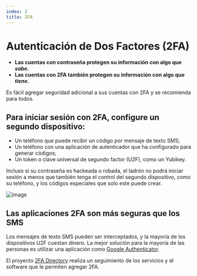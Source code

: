 ```yaml
---
index: 3
title: 2FA
---
```

# Autenticación de Dos Factores (2FA)

*   **Las cuentas con contraseña protegen su información con algo que *sabe.***
*   **Las cuentas con 2FA también protegen su información con algo que *tiene.***

Es fácil agregar seguridad adicional a sus cuentas con 2FA y se recomienda para todos.

## Para iniciar sesión con 2FA, configure un segundo dispositivo:

* Un teléfono que puede recibir un código por mensaje de texto SMS;
* Un teléfono con una aplicación de autenticador que ha configurado para generar códigos;
* Un token o clave universal de segundo factor (U2F), como un Yubikey.

Incluso si su contraseña es hackeada o robada, el ladrón no podrá iniciar sesión a menos que también tenga el control del segundo dispositivo, como su teléfono, y los códigos especiales que solo este puede crear.

![image](password_adv2.png)

## Las aplicaciones 2FA son más seguras que los SMS

Los mensajes de texto SMS pueden ser interceptados, y la mayoría de los dispositivos U2F cuestan dinero. La mejor solución para la mayoría de las personas es utilizar una aplicación como [Google Authenticator](https://play.google.com/store/apps/details?id=com.google.android.apps.authenticator2).

El proyecto [2FA Directory](https://2fa.directory/) realiza un seguimiento de los servicios y el software que le permiten agregar 2FA.